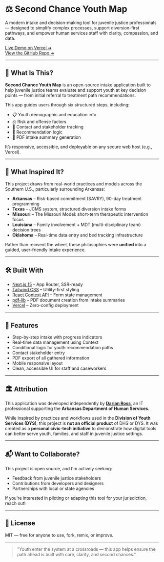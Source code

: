 # ⚖️ Second Chance Youth Map

A modern intake and decision-making tool for juvenile justice professionals — designed to simplify complex processes, support diversion-first pathways, and empower human services staff with clarity, compassion, and data.

[Live Demo on Vercel ➜](https://second-chance-youth-map.vercel.app/)  
[View the GitHub Repo ➜](https://github.com/dariansweb/SecondChanceYouthMap)

---

## 🌟 What Is This?

**Second Chance Youth Map** is an open-source intake application built to help juvenile justice teams evaluate and support youth at key decision points — from initial referral to treatment path recommendations.

This app guides users through six structured steps, including:
- 📋 Youth demographic and education info
- ⚖️ Risk and offense factors
- 👥 Contact and stakeholder tracking
- 🧠 Recommendation logic
- 🧾 PDF intake summary generation

It’s responsive, accessible, and deployable on any secure web host (e.g., Vercel).

---

## 🧠 What Inspired It?

This project draws from real-world practices and models across the Southern U.S., particularly surrounding Arkansas:

- **Arkansas** – Risk-based commitment (SAVRY), 90-day treatment programming
- **Texas** – JCMS system, structured diversion intake forms
- **Missouri** – The Missouri Model: short-term therapeutic intervention focus
- **Louisiana** – Family involvement + MDT (multi-disciplinary team) decision trees
- **Oklahoma** – Real-time data entry and bed tracking infrastructure

Rather than reinvent the wheel, these philosophies were **unified** into a guided, user-friendly intake experience.

---

## 🛠️ Built With

- [Next.js 15](https://nextjs.org/) – App Router, SSR-ready
- [Tailwind CSS](https://tailwindcss.com/) – Utility-first styling
- [React Context API](https://reactjs.org/docs/context.html) – Form state management
- [pdf-lib](https://pdf-lib.js.org/) – PDF document creation from intake summaries
- [Vercel](https://vercel.com/) – Zero-config deployment

---

## 🧩 Features

- Step-by-step intake with progress indicators
- Real-time data management using Context
- Conditional logic for youth recommendation paths
- Contact stakeholder entry
- PDF export of all gathered information
- Mobile responsive layout
- Clean, accessible UI for staff and caseworkers

---

## 🏛️ Attribution

This application was developed independently by [**Darian Ross**](https://github.com/dariansweb), an IT professional supporting the **Arkansas Department of Human Services**.

While inspired by practices and workflows used in the **Division of Youth Services (DYS)**, this project is **not an official product** of DHS or DYS. It was created as a **personal civic-tech initiative** to demonstrate how digital tools can better serve youth, families, and staff in juvenile justice settings.

---

## 📬 Want to Collaborate?

This project is open source, and I'm actively seeking:
- Feedback from juvenile justice stakeholders
- Contributions from developers and designers
- Partnerships with local or state agencies

If you're interested in piloting or adapting this tool for your jurisdiction, reach out!

---

## 📄 License

MIT — free for anyone to use, fork, remix, or improve.

---

> "Youth enter the system at a crossroads — this app helps ensure the path ahead is built with care, clarity, and second chances."
